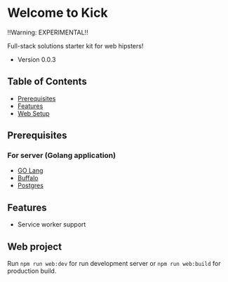 # Welcome to Kick

!!Warning: EXPERIMENTAL!!

Full-stack solutions starter kit for web hipsters!

* Version 0.0.3

## Table of Contents

* [Prerequisites](#prerequisites)
* [Features](#features)
* [Web Setup](#web-project)

## Prerequisites

### For server (Golang application)
* [GO Lang](https://golang.org/)
* [Buffalo](https://gobuffalo.io/en)
* [Postgres](https://www.postgresql.org/docs/)

## Features

* Service worker support

## Web project

Run `npm run web:dev` for run development server or `npm run web:build` for production build.
